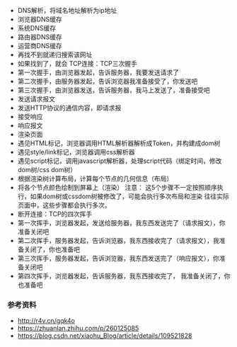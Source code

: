 * DNS解析，将域名地址解析为ip地址
* 浏览器DNS缓存
* 系统DNS缓存
* 路由器DNS缓存
* 运营商DNS缓存
* 再找不到就递归搜索该网址
* 如果找到了，就会 TCP连接：TCP三次握手
* 第一次握手，由浏览器发起，告诉服务器，我要发送请求了
* 第二次握手，由服务器发起，告诉浏览器我准备接受了，你发送吧
* 第三次握手，由浏览器发送，告诉服务器，我马上发送了，准备接受吧
* 发送请求报文
* 发送HTTP协议的通信内容，即请求报
* 接受响应
* 响应报文
* 渲染页面
* 遇见HTML标记，浏览器调用HTML解析器解析成Token，并构建成dom树
* 遇见style/link标记，浏览器调用css解析器
* 遇见script标记，调用javascript解析器，处理script代码（绑定时间，修改dom树/css dom树）
* 根据渲染树计算布局，计算每个节点的几何信息（布局）
* 将各个节点颜色绘制到屏幕上（渲染） 注意： 这5个步骤不一定按照顺序执行，如果dom树或cssdom树被修改了，可能会执行多次布局和渲染 往往实际页面中，这些步骤都会执行多次。
* 断开连接：TCP的四次挥手
* 第一次挥手，浏览器发起，发送给服务器，我东西发送完了（请求报文），你准备关闭吧
* 第二次挥手，服务器发起，告诉浏览器，我东西接收完了（请求报文），我准备关闭了，你也准备吧
* 第三次挥手，服务器发起，告诉浏览器，我东西发送完了（响应报文），你准备关闭吧
* 第四次挥手，浏览器发起，告诉服务器，我东西接收完了， 我准备关闭了，你也准备吧

### 参考资料
* http://r4v.cn/gqk4o
* https://zhuanlan.zhihu.com/p/260125085
* https://blog.csdn.net/xiaohu_Blog/article/details/109521828